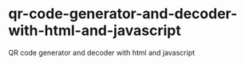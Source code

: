 # qr-code-generator-and-decoder-with-html-and-javascript
QR code generator and decoder with html and javascript
